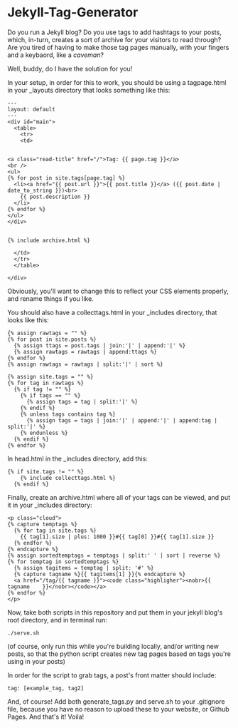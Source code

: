 # Jekyll-Tag-Generator
Do you run a Jekyll blog? Do you use tags to add hashtags to your posts, which, in-turn, creates a sort of archive for your visitors to read through? Are you tired of having to make those tag pages manually, with your fingers and a keybaord, like a *caveman*?

Well, buddy, do I have the solution for you!

In your setup, in order for this to work, you should be using a tagpage.html in your _layouts directory that looks something like this:
```
---
layout: default
---
<div id="main">
  <table>
    <tr>
    <td>


<a class="read-title" href="/">Tag: {{ page.tag }}</a>
<br />
<ul>
{% for post in site.tags[page.tag] %}
  <li><a href="{{ post.url }}">{{ post.title }}</a> ({{ post.date |     date_to_string }})<br>
    {{ post.description }}
  </li>
{% endfor %}
</ul>
</div>


{% include archive.html %}

  </td>
  </tr>
  </table>

</div>
```
Obviously, you'll want to change this to reflect your CSS elements properly, and rename things if you like.

You should also have a collecttags.html in your _includes directory, that looks like this:
```
{% assign rawtags = "" %}
{% for post in site.posts %}
  {% assign ttags = post.tags | join:'|' | append:'|' %}
  {% assign rawtags = rawtags | append:ttags %}
{% endfor %}
{% assign rawtags = rawtags | split:'|' | sort %}

{% assign site.tags = "" %}
{% for tag in rawtags %}
  {% if tag != "" %}
    {% if tags == "" %}
      {% assign tags = tag | split:'|' %}
    {% endif %}
    {% unless tags contains tag %}
      {% assign tags = tags | join:'|' | append:'|' | append:tag | split:'|' %}
    {% endunless %}
  {% endif %}
{% endfor %}
```
In head.html in the _includes directory, add this:
```
{% if site.tags != "" %}
    {% include collecttags.html %}
  {% endif %}
```
Finally, create an archive.html where all of your tags can be viewed, and put it in your _includes directory:
```
<p class="cloud">
{% capture temptags %}
  {% for tag in site.tags %}
    {{ tag[1].size | plus: 1000 }}#{{ tag[0] }}#{{ tag[1].size }}
  {% endfor %}
{% endcapture %}
{% assign sortedtemptags = temptags | split:' ' | sort | reverse %}
{% for temptag in sortedtemptags %}
  {% assign tagitems = temptag | split: '#' %}
  {% capture tagname %}{{ tagitems[1] }}{% endcapture %}
  <a href="/tag/{{ tagname }}"><code class="highligher"><nobr>{{ tagname    }}</nobr></code></a>
{% endfor %}
</p>
```
Now, take both scripts in this repository and put them in your jekyll blog's root directory, and in terminal run:
```
./serve.sh
```
(of course, only run this while you're building locally, and/or writing new posts, so that the python script creates new tag pages based on tags you're using in your posts)

In order for the script to grab tags, a post's front matter should include:
```
tag: [example_tag, tag2]
```
And, of course! Add both generate_tags.py and serve.sh to your .gitignore file, because you have no reason to upload these to your website, or Github Pages. And that's it! Voila!
